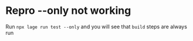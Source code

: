 # Repro --only not working

Run `npx lage run test --only` and you will see that `build` steps are always run
